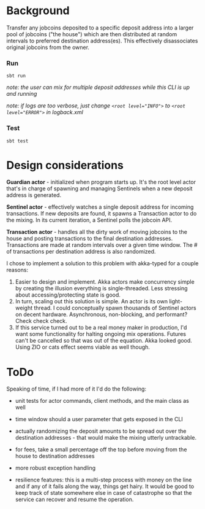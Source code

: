 # Background

Transfer any jobcoins deposited to a specific deposit address into a larger pool of jobcoins ("the house")
which are then distributed at random intervals to preferred destination address(es). This effectively disassociates
original jobcoins from the owner.

### Run

`sbt run`

*note: the user can mix for multiple deposit addresses while this CLI is up and running*

*note: if logs are too verbose, just change `<root level="INFO">` to `<root level="ERROR">` in logback.xml*

### Test

`sbt test`

# Design considerations

**Guardian actor** - initialized when program starts up. It's the root level actor that's in charge of spawning and
managing Sentinels when a new deposit address is generated.

**Sentinel actor** - effectively watches a single deposit address for incoming transactions. If new deposits are found,
it spawns a Transaction actor to do the mixing. In its current iteration, a Sentinel polls the jobcoin API.

**Transaction actor** - handles all the dirty work of moving jobcoins to the house and posting transactions to the final
destination addresses. Transactions are made at random intervals over a given time window. The # of transactions per
destination address is also randomized.

I chose to implement a solution to this problem with akka-typed for a couple reasons:

1. Easier to design and implement. Akka actors make concurrency simple by creating the illusion everything
   is single-threaded. Less stressing about accessing/protecting state is good.
2. In turn, scaling out this solution is simple. An actor is its own light-weight thread. I could conceptually spawn
   thousands of Sentinel actors on decent hardware. Asynchronous, non-blocking, and performant? Check check check.
3. If this service turned out to be a real money maker in production, I'd want some functionality for halting ongoing
   mix operations. Futures can't be cancelled so that was out of the equation. Akka looked good. Using ZIO or
   cats effect seems viable as well though.

# ToDo

Speaking of time, if I had more of it I'd do the following:

- unit tests for actor commands, client methods, and the main class as well
- time window should a user parameter that gets exposed in the CLI
- actually randomizing the deposit amounts to be spread out over the destination addresses - that would make the mixing
  utterly untrackable.
- for fees, take a small percentage off the top before moving from the house to destination addresses
- more robust exception handling

- resilience features: this is a multi-step process with money on the line and if any of it fails along the way, things
  get hairy. It would be good to keep track of state somewhere else in case of catastrophe so that the service can
  recover and resume the operation.






